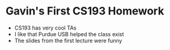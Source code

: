 # Gavin's First CS193 Homework
- CS193 has very cool TAs
- I like that Purdue USB helped the class exist
- The slides from the first lecture were funny
